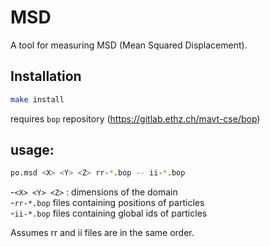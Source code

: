 # MSD

A tool for measuring MSD (Mean Squared Displacement).

## Installation

```sh
make install
```
requires `bop` repository (https://gitlab.ethz.ch/mavt-cse/bop)

## usage:

```sh
po.msd <X> <Y> <Z> rr-*.bop -- ii-*.bop
```
-`<X> <Y> <Z>` : dimensions of the domain  
-`rr-*.bop` files containing positions of particles  
-`ii-*.bop` files containing global ids of particles  

Assumes rr and ii files are in the same order.
